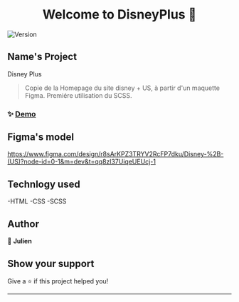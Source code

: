 <h1 align="center">Welcome to DisneyPlus 👋</h1>
<p>
  <img alt="Version" src="https://img.shields.io/badge/version-1.0-blue.svg?cacheSeconds=2592000" />
</p>

## Name's Project
Disney Plus

> Copie de la Homepage du site disney + US, à partir d'un maquette Figma. Premiére utilisation du SCSS. 

### ✨ [Demo](https://jhgit-hub.github.io/DisneyPlus/)

## Figma's model
https://www.figma.com/design/r8sArKPZ3TRYV2RcFP7dku/Disney-%2B-(US)?node-id=0-1&m=dev&t=qq8zl37UiqeUEUcj-1

## Technlogy used
-HTML
-CSS
-SCSS

## Author

👤 **Julien**


## Show your support

Give a ⭐️ if this project helped you!

***